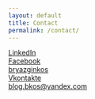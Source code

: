 ```yaml
---
layout: default
title: Contact
permalink: /contact/
---
```

<div class="jumbotron transparent center-block">
    <div class="container">
        <div class="row vcenter">
            <div class="col-md-6">
                <a href="https://www.linkedin.com/in/bkos91" target="_blank"><i class="fa contact fa-2x fa-linkedin-square"></i>LinkedIn</a>
            </div>
            <div class="col-md-6">
                <a href="https://www.facebook.com/bryazgin.kos" target="_blank"><i class="fa contact fa-2x fa-facebook"></i>Facebook</a>
            </div>
        </div>
        <div class="row vcenter">
            <div class="col-md-6">
                <a href="skype:bryazginkos?chat"><i class="fa contact fa-2x fa-skype"></i>bryazginkos</a>
            </div>
            <div class="col-md-6">
                <a href="http://vk.com/bkos91" target="_blank"><i class="fa contact fa-2x fa-vk"></i>Vkontakte</a>
            </div>
        </div>
        <div class="row vcenter">
            <div class="col-md-offset-2 col-md-9">
                <a href="mailto:blog.bkos@yandex.com"><i class="fa contact fa-2x fa-envelope"></i>blog.bkos@yandex.com</a>
            </div>
        </div>
    </div>
</div>


